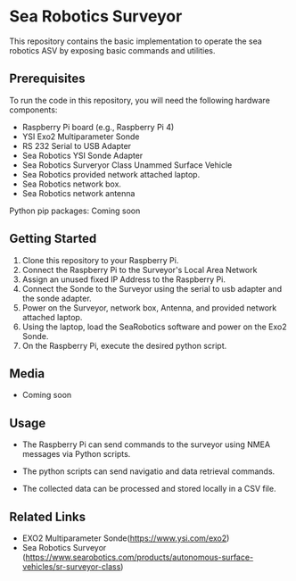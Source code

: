 # Sea Robotics Surveyor
This repository contains the basic implementation to operate the sea robotics ASV by exposing basic commands and utilities.

## Prerequisites

To run the code in this repository, you will need the following hardware components:

- Raspberry Pi board (e.g., Raspberry Pi 4)
- YSI Exo2 Multiparameter Sonde
- RS 232 Serial to USB Adapter
- Sea Robotics YSI Sonde Adapter
- Sea Robotics Surveryor Class Unammed Surface Vehicle
- Sea Robotics provided network attached laptop.
- Sea Robotics network box.
- Sea Robotics network antenna

Python pip packages: Coming soon

## Getting Started

1. Clone this repository to your Raspberry Pi.
2. Connect the Raspberry Pi to the Surveyor's Local Area Network
3. Assign an unused fixed IP Address to the Raspberry Pi.
4. Connect the Sonde to the Surveyor using the serial to usb adapter and the sonde adapter.
5. Power on the Surveyor, network box, Antenna, and provided network attached laptop.
6. Using the laptop, load the SeaRobotics software and power on the Exo2 Sonde.
7. On the Raspberry Pi, execute the desired python script.

## Media
- Coming soon

## Usage

- The Raspberry Pi can send commands to the surveyor using NMEA messages via Python scripts.

- The python scripts can send navigatio and data retrieval commands.

- The collected data can be processed and stored locally in a CSV file.

## Related Links
- EXO2 Multiparameter Sonde(https://www.ysi.com/exo2)
- Sea Robotics Surveyor (https://www.searobotics.com/products/autonomous-surface-vehicles/sr-surveyor-class)

